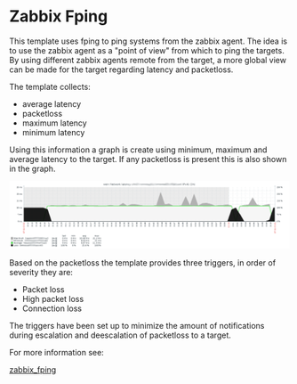 # Zabbix Fping

This template uses fping to ping systems from the zabbix agent. The idea is to use
the zabbix agent as a "point of view" from which to ping the targets. By using
different zabbix agents remote from the target, a more global view can be made
for the target regarding latency and packetloss.

The template collects:
* average latency
* packetloss
* maximum latency
* minimum latency

Using this information a graph is create using minimum, maximum and average latency
to the target. If any packetloss is present this is also shown in the graph.

![Zabbix graph](graph.png)

Based on the packetloss the template provides three triggers, in order of
severity they are:
* Packet loss
* High packet loss
* Connection loss

The triggers have been set up to minimize the amount of notifications during
escalation and deescalation of packetloss to a target.

For more information see:

[zabbix_fping](ZABBIX_FPING.md)
